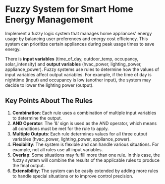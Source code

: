 # Fuzzy System for Smart Home Energy Management

Implement a fuzzy logic system that manages home appliances' energy usage by balancing user preferences and energy cost efficiency. This system can prioritize certain appliances during peak usage times to save energy.

There is **input variables** (time_of_day, outdoor_temp, occupancy, solar_intensity) and **output variables** (hvac_power, lighting_power, appliance_power). Fuzzy systems use rules to determine how the values of input variables affect output variables. For example, if the time of day is nighttime (input) and occupancy is low (another input), the system may decide to lower the lighting power (output).

## Key Points About The Rules

1. **Combination**: Each rule uses a combination of multiple input variables to determine the output.
2. **AND Operator**: The '&' sign is used as the AND operator, which means all conditions must be met for the rule to apply.
3. **Multiple Outputs**: Each rule determines values for all three output variables (hvac_power, lighting_power, appliance_power).
4. **Flexibility**: The system is flexible and can handle various situations. For example, not all rules use all input variables.
5. **Overlap**: Some situations may fulfill more than one rule. In this case, the fuzzy system will combine the results of the applicable rules to produce the final output.
6. **Extensibility**: The system can be easily extended by adding more rules to handle special situations or to improve control precision.